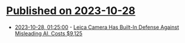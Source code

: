 # [Published on 2023-10-28](index.md)

* [2023-10-28, 01:25:00](https://slashdot.org/story/23/10/27/2120227/leica-camera-has-built-in-defense-against-misleading-ai-costs-9125?utm_source=rss1.0mainlinkanon&utm_medium=feed) - [Leica Camera Has Built-In Defense Against Misleading AI, Costs $9,125](https://slashdot.org/story/23/10/27/2120227/leica-camera-has-built-in-defense-against-misleading-ai-costs-9125?utm_source=rss1.0mainlinkanon&utm_medium=feed)
